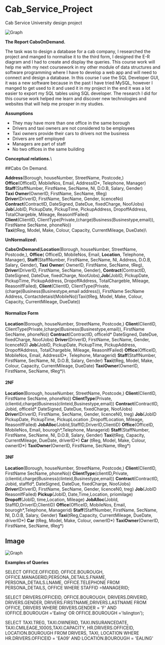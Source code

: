 # Cab_Service_Project
Cab Service University design project

![Graph](/Cab_Service_Project/img/graph.JPG)

__The Report CabsOnDemand.__

The task was to design a database for a cab company, I researched the project and manged to normalise it to the third form, I designed the E-R diagram and I had to create and display the queries.
This course work will help me with my next coursework in my other module of data structures and software programming where I have to develop a web app and will need to connect and design a database.
In this course I use the SQL Developer GUI, it was a new software because in the past I have tried MySQL, however I manged to get used to it and used it in my project in the end it was a lot easier to export my SQL tables using SQL developer. The research I did for this course work helped me learn and discover new technologies and websites that will help me prosper in my studies.

**Assumptions**

* They may have more than one office in the same borough
* Drivers and taxi owners are not considered to be employees
* Taxi owners provide their cars to drivers not the business
* Drivers are self employed 
* Managers are part of staff
* No two offices in the same building


**Conceptual relations.**\

##Cabs On Demand.

**Address**(Borough, houseNumber, StreetName, Postcode,)\
**Office**(OfficeID, MobileNos, Email, AddressID*, Telephone, Manager)\
 **Staff**(StaffNumber, FirstName, SecName, NI, D.O.B, Salary, Gender)\
**Taxi Owner**(OwnerID, FirstName, SecName, tReg)\
**Driver**(DriverID, FirstName, SecName, Gender, licenceNo)\
**Contract**(ContractID, DateSigned, DateDue, fixedCharge, NoofJobs)\
**Job**(JobID, PickupDate, PickupTime, PickupAddress, DropoffAddress, TotalChargeble, Mileage, ReasonIfFailed)\
**Client**(ClientID, ClientType(Private,(charge)Business(Businestype,email)), FirstName SecName, phoneNo))\
**Taxi**(tReg, Model, Make, Colour, Capacity, CurrentMileage, DueDate)\

**UnNormalized**\

**CabsOnDemand**(**Location**(Borough, houseNumber, StreetName, Postcode,), **Office**( OfficeID, MobileNos, Email, **Location**, Telephone, Manager), **Staff**(StaffNumber, FirstName, SecName, NI, Address, D.O.B, Salary, Gender), **Taxi Owner**( OwnerID, FirstName, SecName, tReg), **Driver**(DriverID, FirstName, SecName, Gender), **Contract**(ContractID, DateSigned, DateDue, fixedCharge, NoofJobs),**Job**(JobID, PickupDate, PickupTime, PickupAddress, DropoffAddress, TotalChargeble, Mileage, ReasonIfFailed), **Client**(ClientID, ClientType(Private,(charge)Business(Businestype,email address)), FirstName SecName Address, Contactdetaisl(MobileNo))Taxi(tReg, Model, Make, Colour, Capacity, CurrentMileage, DueDate))

#### Normalize Form

**Location**(Borough, houseNumber, StreetName, Postcode,)
**Client**(ClientID, ClientType(Private,(charge)Business(Businestype,email)), FirstName SecName, phoneNo))
**Contract**(ContractID, officeId* DateSigned, DateDue, fixedCharge, NoofJobs)
**Driver**(DriverID, FirstName, SecName, Gender, licenceNO)
**Job**(JobID, PickupDate, PickupTime, PickupAddress, DropoffAddress, TotalChargeble, Mileage, ReasonIfFailed)
**Office**(OfficeID, MobileNos, Email, AddressID*, Telephone, Managerid)
 **Staff**(StaffNumber, FirstName, SecName, NI, D.O.B, Salary, Gender)
**Taxi**(tReg, Model, Make, Colour, Capacity, CurrentMileage, DueDate)
**TaxiOwner**(OwnerID, FirstName, SecName, tReg*)\

#### 2NF

**Location**(Borough, houseNumber, StreetName, Postcode,)
**Client**(ClientID, FirstName SecName, phoneNo))
**ClientType**(Private,(clientid,charge)Business(clinteid,Businestype,email))
**Contract**(ContractID, Jobid, officeId* DateSigned, DateDue, fixedCharge, NoofJobs)
**Driver**(DriverID, FirstName, SecName, Gender, licenceN0, treg)
**Job**(JobID PickupDate, PickupTime, PickupLocation ,DropoffLocation, Mileage, ReasonIfFailed)
**JobAlloc**(JobId,StaffID,DriverID,ClientiD)
**Office**(OfficeID, MobileNos, Email, bourogh*,Telephone, Managerid)
**Staff**(StaffNumber, FirstName, SecName, NI, D.O.B, Salary, Gender)
**Taxi**(tReg, Capacity, CurrentMileage, DueDate, driverID*)
**Car** (tReg, Model, Make, Colour, ownerID*) 
**TaxiOwner**(OwnerID, FirstName, SecName, tReg*)

#### 3NF

**Location**(Borough, houseNumber, StreetName, Postcode,)
**Client**(ClientID, FirstName SecName, phoneNo))
**ClientType**(clientID,Private,(clientid,charge)Business(clinteid,Businestype,email))
**Contract**(ContractID, Jobid, staffId*, DateSigned, DateDue, fixedCharge, NoofJobs)
**Driver**(DriverID, FirstName, SecName, Gender, licenceN0, treg)
**Job**(JobID ReasonIfFailed)
**Pickup**(JobID, Date,Time,Location, priomilage)
**Dropoff**(JobID, time,Location, Mileage)
**JobAlloc**(JobId, StaffID,DriverID,ClientiD)
**Office**(OfficeID, MobileNos, Email, bourogh*,Telephone, Managerid)
**Staff**(StaffNumber, FirstName, SecName, NI, D.O.B, Salary, Gender)
**Taxi**(tReg,Capacity, CurrentMileage, DueDate, driverID*)
**Car** (tReg, Model, Make, Colour, ownerID*) 
**TaxiOwner**(OwnerID, FirstName, SecName, tReg*)

## Image 

![Graph](/Cab_Service_Project/img/Display_1.png)

**Examples of Queries** 

SELECT OFFICE.OFFICEID, OFFICE.BOUROUGH, OFFICE.MANAGERID,PERSONA_DETAILS.FNAME, PERSONA_DETAILS.LNAME, OFFICE.TELEPHONE
FROM PERSONA_DETAILS, OFFICE
WHERE STAFFID =MANAGERID; 

SELECT DRIVERS.OFFICEID, OFFICE.BOUROUGH, DRIVERS.DRIVERID, DRIVERS.GENDER, DRIVERS.FIRSTNAME,DRIVERS.LASTNAME FROM OFFICE, DRIVERS
WHERE DRIVERS.GENDER = 'F' AND (OFFICE.BOUROUGH ='Ealing' OR OFFICE.BOUROUGH ='Islington');

SELECT TAXI.TREG, TAXI.OWNERID, TAXI.INSURANCEDATE, TAXI.CMILEAGE_1000S,TAXI.CAPACITY, HR.DRIVERS.OFFICEID, LOCATION.BOUROUGH FROM DRIVERS, TAXI, LOCATION
WHERE HR.DRIVERS.OFFICEID = 'EA09' AND
LOCATION.BOUROUGH = 'EALING'

